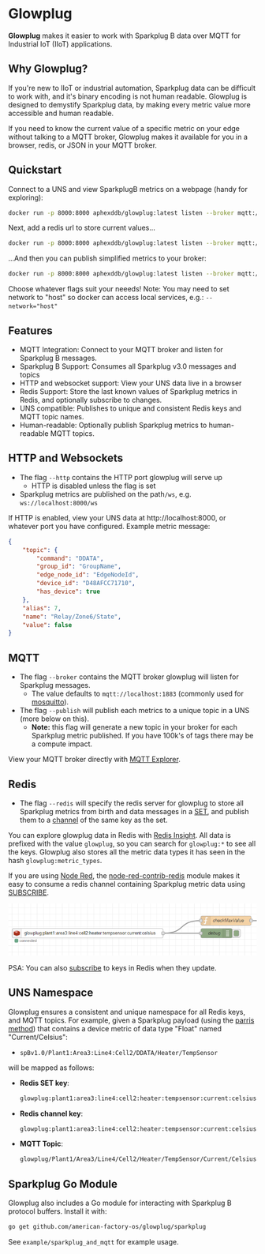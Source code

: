 # Glowplug
**Glowplug** makes it easier to work with Sparkplug B data over MQTT for Industrial IoT (IIoT) applications.

## Why Glowplug?
If you're new to IIoT or industrial automation, Sparkplug data can be difficult to work with, and it's binary encoding is not human readable. Glowplug is designed to demystify Sparkplug data, by making every metric value more accessible and human readable. 

If you need to know the current value of a specific metric on your edge without talking to a MQTT broker, Glowplug makes it available for you in a browser, redis, or JSON in your MQTT broker. 

## Quickstart

Connect to a UNS and view SparkplugB metrics on a webpage (handy for exploring):
```bash
docker run -p 8000:8000 aphexddb/glowplug:latest listen --broker mqtt://localhost:1883 --http 8000
```

Next, add a redis url to store current values...
```bash
docker run -p 8000:8000 aphexddb/glowplug:latest listen --broker mqtt://localhost:1883 --http 8000 --redis redis://localhost:6379/0
```

...And then you can publish simplified metrics to your broker:
```bash
docker run -p 8000:8000 aphexddb/glowplug:latest listen --broker mqtt://localhost:1883 --http 8000 --redis redis://localhost:6379/0 --publish mqtt://localhost:1883
```

Choose whatever flags suit your neeeds! Note: You may need to set network to "host" so docker can access local services, e.g.: `--network="host"`

## Features

* MQTT Integration: Connect to your MQTT broker and listen for Sparkplug B messages.
* Sparkplug B Support: Consumes all Sparkplug v3.0 messages and topics
* HTTP and websocket support: View your UNS data live in a browser
* Redis Support: Store the last known values of Sparkplug metrics in Redis, and optionally subscribe to changes.
* UNS compatible: Publishes to unique and consistent Redis keys and MQTT topic names.
* Human-readable: Optionally publish Sparkplug metrics to human-readable MQTT topics.

## HTTP and Websockets
* The flag `--http` contains the HTTP port glowplug will serve up 
  * HTTP is disabled unless the flag is set
* Sparkplug metrics are published on the path`/ws`, e.g. `ws://localhost:8000/ws`

If HTTP is enabled, view your UNS data at http://localhost:8000, or whatever port you have configured. Example metric message:
```json
{
    "topic": {
        "command": "DDATA",
        "group_id": "GroupName",
        "edge_node_id": "EdgeNodeId",
        "device_id": "D48AFCC71710",
        "has_device": true
    },
    "alias": 7,
    "name": "Relay/Zone6/State",
    "value": false
}
```

## MQTT
* The flag `--broker` contains the MQTT broker glowplug will listen for Sparkplug messages.
  * The value defaults to `mqtt://localhost:1883` (commonly used for [mosquitto](https://github.com/eclipse/mosquitto)).
* The flag `--publish` will publish each metrics to a unique topic in a UNS (more below on this).   
  * **Note:** this flag will generate a new topic in your broker for each Sparkplug metric published. If you have 100k's of tags there may be a compute impact.

View your MQTT broker directly with [MQTT Explorer](https://mqtt-explorer.com/).

## Redis
* The flag `--redis` will specify the redis server for glowplug to store all Sparkplug metrics from birth and data messages in a [SET](https://redis.io/docs/latest/commands/set/), and publish them to a [channel](https://redis.io/docs/latest/commands/pubsub-channels/) of the same key as the set.

You can explore glowplug data in Redis with [Redis Insight](https://redis.io/insight/). All data is prefixed with the value `glowplug`, so you can search for `glowplug:*` to see all the keys. Glowplug also stores all the metric data types it has seen in the hash `glowplug:metric_types`. 

If you are using [Node Red](https://nodered.org/), the [node-red-contrib-redis](https://flows.nodered.org/node/node-red-contrib-redis) module makes it easy to consume a redis channel containing Sparkplug metric data using [SUBSCRIBE](https://redis.io/docs/latest/commands/subscribe/).

<img src="example/redis-in-node-red.png" />

PSA: You can also [subscribe](https://redis.io/docs/latest/develop/use/keyspace-notifications/) to keys in Redis when they update.

## UNS Namespace

Glowplug ensures a consistent and unique namespace for all Redis keys, and MQTT topics. For example, given a Sparkplug payload (using the [parris method](https://www.hivemq.com/blog/implementing-unified-namespace-uns-mqtt-sparkplug/)) that contains a device metric of data type "Float" named "Current/Celsius":

* `spBv1.0/Plant1:Area3:Line4:Cell2/DDATA/Heater/TempSensor`

will be mapped as follows:

- **Redis SET key**:
    ```txt
    glowplug:plant1:area3:line4:cell2:heater:tempsensor:current:celsius
    ```
- **Redis channel key**:
    ```txt
    glowplug:plant1:area3:line4:cell2:heater:tempsensor:current:celsius
    ```    
- **MQTT Topic**:
    ```txt
    glowplug/Plant1/Area3/Line4/Cell2/Heater/TempSensor/Current/Celsius
    ```

## Sparkplug Go Module

Glowplug also includes a Go module for interacting with Sparkplug B protocol buffers. Install it with:

```bash
go get github.com/american-factory-os/glowplug/sparkplug
```

See `example/sparkplug_and_mqtt` for example usage.

